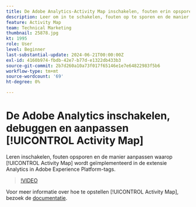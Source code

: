 ```yaml
---
title: De Adobe Analytics-Activity Map inschakelen, fouten erin opsporen en aanpassen
description: Leer om in te schakelen, fouten op te sporen en de manier aan te passen waarop Activity Map wordt geïmplementeerd in de extensie Analytics in Adobe Experience Platform-tags.
feature: Activity Map
team: Technical Marketing
thumbnail: 25878.jpg
kt: 1995
role: User
level: Beginner
last-substantial-update: 2024-06-21T00:00:00Z
exl-id: 4160b974-fbdb-42e7-b77d-e1322db433b3
source-git-commit: 2b7d260a10a73f017f65146e1e7e64822983f5b6
workflow-type: tm+mt
source-wordcount: '69'
ht-degree: 0%

---
```


# De Adobe Analytics inschakelen, debuggen en aanpassen [!UICONTROL Activity Map]

Leren inschakelen, fouten opsporen en de manier aanpassen waarop [!UICONTROL Activity Map] wordt geïmplementeerd in de extensie Analytics in Adobe Experience Platform-tags.

>[!VIDEO](https://video.tv.adobe.com/v/25878?quality=12&learn=on)

Voor meer informatie over hoe te opstellen [!UICONTROL Activity Map], bezoek de [documentatie](https://experienceleague.adobe.com/en/docs/analytics/analyze/activity-map/getting-started/activitymap-enable).
